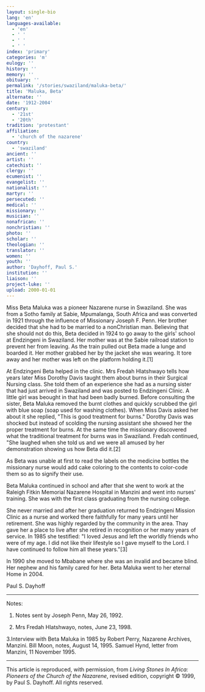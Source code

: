 ```yaml
---
layout: single-bio
lang: 'en'
languages-available:
  - 'en'
  - ' '
  - ' '
  - ' '
index: 'primary'
categories: 'm'
eulogy: ''
history: ''
memory: ''
obituary: ''
permalink: '/stories/swaziland/maluka-beta/'
title: 'Maluka, Beta'
alternate: ''
date: '1912-2004'
century:
  - '21st'
  - '20th'
tradition: 'protestant'
affiliation:
  - 'church of the nazarene'
country:
  - 'swaziland'
ancient: ''
artist: ''
catechist: ''
clergy: ''
ecumenist: ''
evangelist: ''
nationalist: ''
martyr: ''
persecuted: ''
medical: ''
missionary: ''
musician: ''
nonafrican: ''
nonchristian: ''
photo: ''
scholar: ''
theologian: ''
translator: ''
women: ''
youth: ''
author: 'Dayhoff, Paul S.'
institution: ''
liaison: ''
project-luke: ''
upload: 2000-01-01
---
```



Miss Beta Maluka was a pioneer Nazarene nurse in Swaziland. She was from a Sotho family at Sabie, Mpumalanga, South Africa and was converted in 1921 through the influence of Missionary Joseph F. Penn.  Her brother decided that she had to be married to a nonChristian man.  Believing that she should not do this, Beta decided in 1924 to go away to the girls' school at Endzingeni in Swaziland.  Her mother was at the Sabie railroad station to prevent her from leaving.  As the train pulled out Beta made a lunge and boarded it.  Her mother grabbed her by the jacket she was wearing.  It tore away and her mother  was left on the platform holding it.[1]

At Endzingeni Beta helped in the clinic. Mrs Fredah Hlatshwayo tells how years later Miss Dorothy Davis taught them about burns  in their Surgical Nursing class.  She told them of  an experience she had as a nursing sister that had just arrived in Swaziland and was posted to Endzingeni Clinic.  A little girl was beought in that had been badly burned.  Before consulting the sister, Beta Maluka removed the burnt clothes and quickly scrubbed the girl with blue soap (soap used for washing clothes).  When Miss Davis asked her about it she replied, "This is good treatment for burns."  Dorothy Davis was shocked but instead of scolding the nursing assistant she showed her the proper treatment for burns.  At the same time the missionary discovered what the traditional treatment for burns was in Swaziland.  Fredah continued, "She laughed when she told us and we were all amused by her demonstration showing us how Beta did it.[2]

As Beta was unable at first to read the labels on the medicine bottles the missionary nurse would add cake coloring to the contents to color-code them so as to signify their use.

Beta Maluka continued in school and  after that she went to work at the Raleigh Fitkin Memorial Nazarene Hospital in Manzini and went into nurses' training.  She was with the first class graduating from the nursing college.

She never married and after her graduation returned to Endzingeni Mission Clinic as a nurse and worked there faithfully for many years until her retirement.  She was highly regarded by the community in the area. Thay gave her a place to live after she retired in recognition or her many years of service.  In 1985 she testified: "I loved Jesus and left the worldly friends who were of my age.  I did not like their lifestyle so I gave myself to the Lord.  I have continued to follow him all these years."[3]

In 1990 she moved to Mbabane where she was an invalid and became blind.  Her nephew and his family cared for her.  Beta Maluka went to her eternal Home in 2004.

Paul S. Dayhoff

---

Notes:

1. Notes sent by Joseph Penn, May 26, 1992.

2. Mrs Fredah Hlatshwayo, notes, June 23, 1998.

3.Interview with Beta Maluka in 1985 by Robert Perry, Nazarene Archives, Manzini.  Bill Moon, notes, August 14, 1995.   Samuel Hynd, letter from Manzini, 11 November 1995.

---

This article is reproduced, with permission, from *Living Stones In Africa: Pioneers of the Church of the Nazarene*, revised edition, copyright &copy; 1999, by Paul S. Dayhoff.  All rights reserved.